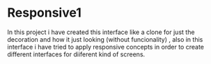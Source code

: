 # Responsive1
In this project i have created this interface like a clone for just the decoration and how it just looking (without funcionality) ,
also in this interface i have tried to apply responsive concepts in order to create different interfaces for diiferent kind of screens.

